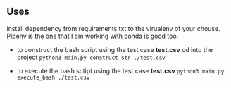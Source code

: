 ## Uses 
install dependency from requirements.txt to the virualenv of your chouse. Pipenv is the one that I am working with conda is good too.

- to construct the bash script using the test case **test.csv**
cd into the project
`python3 main.py construct_str ./test.csv`

- to execute the bash sctipt using the test case **test.csv**
`python3 main.py execute_bash ./test.csv`

